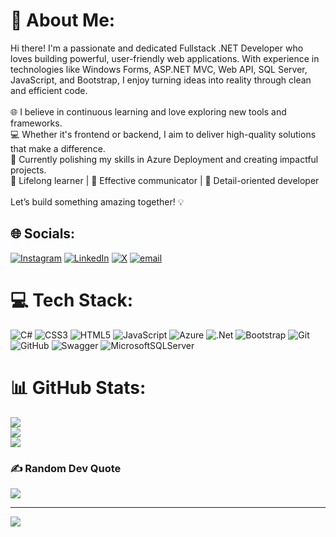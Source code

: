 # 💫 About Me:
Hi there! I'm a passionate and dedicated Fullstack .NET Developer who loves building powerful, user-friendly web applications. With experience in technologies like Windows Forms, ASP.NET MVC, Web API, SQL Server, JavaScript, and Bootstrap, I enjoy turning ideas into reality through clean and efficient code.<br><br>🌐 I believe in continuous learning and love exploring new tools and frameworks.<br>💻 Whether it's frontend or backend, I aim to deliver high-quality solutions that make a difference.<br>🚀 Currently polishing my skills in Azure Deployment and creating impactful projects.<br>🧠 Lifelong learner | 💬 Effective communicator | 🎯 Detail-oriented developer<br><br>Let’s build something amazing together! 💡


## 🌐 Socials:
[![Instagram](https://img.shields.io/badge/Instagram-%23E4405F.svg?logo=Instagram&logoColor=white)](https://instagram.com/blacklover_1916) [![LinkedIn](https://img.shields.io/badge/LinkedIn-%230077B5.svg?logo=linkedin&logoColor=white)](https://linkedin.com/in/perumaldotnetdev) [![X](https://img.shields.io/badge/X-black.svg?logo=X&logoColor=white)](https://x.com/@perumaldotnetdev) [![email](https://img.shields.io/badge/Email-D14836?logo=gmail&logoColor=white)](mailto:perumal.netdev@gmail.com) 

# 💻 Tech Stack:
![C#](https://img.shields.io/badge/c%23-%23239120.svg?style=for-the-badge&logo=csharp&logoColor=white) ![CSS3](https://img.shields.io/badge/css3-%231572B6.svg?style=for-the-badge&logo=css3&logoColor=white) ![HTML5](https://img.shields.io/badge/html5-%23E34F26.svg?style=for-the-badge&logo=html5&logoColor=white) ![JavaScript](https://img.shields.io/badge/javascript-%23323330.svg?style=for-the-badge&logo=javascript&logoColor=%23F7DF1E) ![Azure](https://img.shields.io/badge/azure-%230072C6.svg?style=for-the-badge&logo=microsoftazure&logoColor=white) ![.Net](https://img.shields.io/badge/.NET-5C2D91?style=for-the-badge&logo=.net&logoColor=white) ![Bootstrap](https://img.shields.io/badge/bootstrap-%238511FA.svg?style=for-the-badge&logo=bootstrap&logoColor=white) ![Git](https://img.shields.io/badge/git-%23F05033.svg?style=for-the-badge&logo=git&logoColor=white) ![GitHub](https://img.shields.io/badge/github-%23121011.svg?style=for-the-badge&logo=github&logoColor=white) ![Swagger](https://img.shields.io/badge/-Swagger-%23Clojure?style=for-the-badge&logo=swagger&logoColor=white) ![MicrosoftSQLServer](https://img.shields.io/badge/Microsoft%20SQL%20Server-CC2927?style=for-the-badge&logo=microsoft%20sql%20server&logoColor=white)
# 📊 GitHub Stats:
![](https://github-readme-stats.vercel.app/api?username=perumaldotnetdev&theme=dark&hide_border=false&include_all_commits=true&count_private=false)<br/>
![](https://nirzak-streak-stats.vercel.app/?user=perumaldotnetdev&theme=dark&hide_border=false)<br/>
![](https://github-readme-stats.vercel.app/api/top-langs/?username=perumaldotnetdev&theme=dark&hide_border=false&include_all_commits=true&count_private=false&layout=compact)

### ✍️ Random Dev Quote
![](https://quotes-github-readme.vercel.app/api?type=horizontal&theme=radical)

---
[![](https://visitcount.itsvg.in/api?id=perumaldotnetdev&icon=4&color=0)](https://visitcount.itsvg.in)

<!-- Proudly created with GPRM ( https://gprm.itsvg.in ) -->

